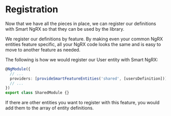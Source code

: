 # Registration

Now that we have all the pieces in place, we can register our definitions with Smart NgRX so that they can be used by the library.

We register our definitions by feature. By making even your common NgRX entities feature specific, all your NgRX code looks the same and is easy to move to another feature as needed.

The following is how we would register our User entity with Smart NgRX:

```typescript
@NgModule({
  // ...
  providers: [provideSmartFeatureEntities('shared', [usersDefinition])],
  // ...
})
export class SharedModule {}
```

If there are other entities you want to register with this feature, you would add them to the array of entity definitions.
